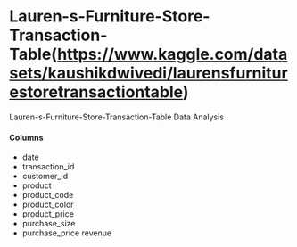 # Lauren-s-Furniture-Store-Transaction-Table(https://www.kaggle.com/datasets/kaushikdwivedi/laurensfurniturestoretransactiontable)
Lauren-s-Furniture-Store-Transaction-Table Data Analysis


<h4>Columns</h4>
<ul><li>date</li>
<li>transaction_id</li> 
<li>customer_id</li>
<li>	product</li>
<li>product_code</li>	
<li>product_color</li>
<li>product_price</li>
<li>purchase_size</li>
<li>purchase_price	revenue</li>
</ul>

